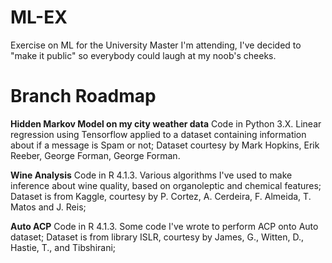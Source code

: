 # ML-EX

Exercise on ML for the University Master I'm attending, I've decided to "make it public" so everybody could laugh at my noob's cheeks.

# Branch Roadmap

**Hidden Markov Model on my city weather data**
Code in Python 3.X. Linear regression using Tensorflow applied to a dataset containing information about if a message is Spam or not; Dataset courtesy by Mark Hopkins, Erik Reeber, George Forman, George Forman.

**Wine Analysis**
Code in R 4.1.3. Various algorithms I've used to make inference about wine quality, based on organoleptic and chemical features; Dataset is from Kaggle, courtesy by P. Cortez, A. Cerdeira, F. Almeida, T. Matos and J. Reis;

**Auto ACP**
Code in R 4.1.3. Some code I've wrote to perform ACP onto Auto dataset; Dataset is from library ISLR, courtesy by James, G., Witten, D., Hastie, T., and Tibshirani;

